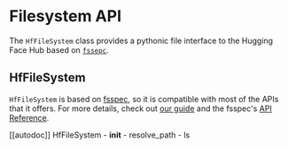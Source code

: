 <!--⚠️ Note that this file is in Markdown but contain specific syntax for our doc-builder (similar to MDX) that may not be
rendered properly in your Markdown viewer.
-->

# Filesystem API

The `HfFileSystem` class provides a pythonic file interface to the Hugging Face Hub based on [`fssepc`](https://filesystem-spec.readthedocs.io/en/latest/).

## HfFileSystem

`HfFileSystem` is based on [fsspec](https://filesystem-spec.readthedocs.io/en/latest/), so it is compatible with most of the APIs that it offers. For more details, check out [our guide](../guides/hf_file_system) and the fsspec's [API Reference](https://filesystem-spec.readthedocs.io/en/latest/api.html#fsspec.spec.AbstractFileSystem).

[[autodoc]] HfFileSystem
    - __init__
    - resolve_path
    - ls
